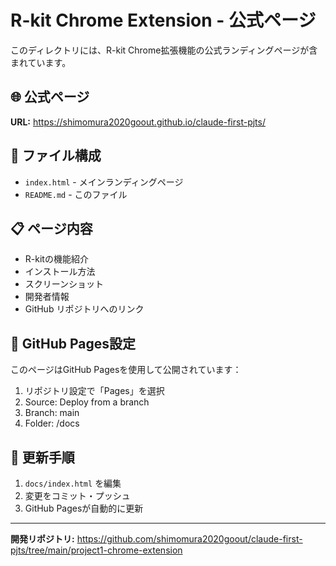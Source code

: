 # R-kit Chrome Extension - 公式ページ

このディレクトリには、R-kit Chrome拡張機能の公式ランディングページが含まれています。

## 🌐 公式ページ

**URL:** https://shimomura2020goout.github.io/claude-first-pjts/

## 📁 ファイル構成

- `index.html` - メインランディングページ
- `README.md` - このファイル

## 📋 ページ内容

- R-kitの機能紹介
- インストール方法
- スクリーンショット
- 開発者情報
- GitHub リポジトリへのリンク

## 🚀 GitHub Pages設定

このページはGitHub Pagesを使用して公開されています：

1. リポジトリ設定で「Pages」を選択
2. Source: Deploy from a branch
3. Branch: main
4. Folder: /docs

## 🔄 更新手順

1. `docs/index.html` を編集
2. 変更をコミット・プッシュ
3. GitHub Pagesが自動的に更新

---

**開発リポジトリ:** https://github.com/shimomura2020goout/claude-first-pjts/tree/main/project1-chrome-extension